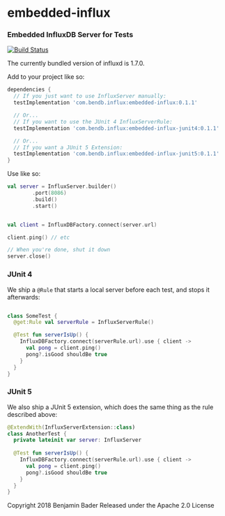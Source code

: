 # embedded-influx
### Embedded InfluxDB Server for Tests

[![Build Status](https://travis-ci.org/benjamin-bader/embedded-influx.svg?branch=master)](https://travis-ci.org/benjamin-bader/embedded-influx)

The currently bundled version of influxd is 1.7.0. 

Add to your project like so:

```gradle
dependencies {
  // If you just want to use InfluxServer manually:
  testImplementation 'com.bendb.influx:embedded-influx:0.1.1'

  // Or...
  // If you want to use the JUnit 4 InfluxServerRule:
  testImplementation 'com.bendb.influx:embedded-influx-junit4:0.1.1'

  // Or...
  // If you want a JUnit 5 Extension:
  testImplementation 'com.bendb.influx:embedded-influx-junit5:0.1.1'
}
```

Use like so:

```kotlin
val server = InfluxServer.builder()
        .port(8086)
        .build()
        .start()


val client = InfluxDBFactory.connect(server.url)

client.ping() // etc

// When you're done, shut it down
server.close()

```

### JUnit 4

We ship a `@Rule` that starts a local server before each test, and stops it afterwards:

```kotlin

class SomeTest {
  @get:Rule val serverRule = InfluxServerRule()

  @Test fun serverIsUp() {
    InfluxDBFactory.connect(serverRule.url).use { client ->
      val pong = client.ping()
      pong?.isGood shouldBe true
    }
  }
}

```


### JUnit 5

We also ship a JUnit 5 extension, which does the same thing as the rule described above:

```kotlin
@ExtendWith(InfluxServerExtension::class)
class AnotherTest {
  private lateinit var server: InfluxServer
  
  @Test fun serverIsUp() {
    InfluxDBFactory.connect(serverRule.url).use { client ->
      val pong = client.ping()
      pong?.isGood shouldBe true
    }
  }
}
```


Copyright 2018 Benjamin Bader
Released under the Apache 2.0 License
